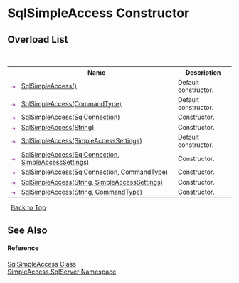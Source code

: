 # SqlSimpleAccess Constructor 
 


## Overload List
&nbsp;<table><tr><th></th><th>Name</th><th>Description</th></tr><tr><td>![Public method](media/pubmethod.gif "Public method")</td><td><a href="M_SimpleAccess_SqlServer_SqlSimpleAccess__ctor">SqlSimpleAccess()</a></td><td>
Default constructor.</td></tr><tr><td>![Public method](media/pubmethod.gif "Public method")</td><td><a href="M_SimpleAccess_SqlServer_SqlSimpleAccess__ctor_2">SqlSimpleAccess(CommandType)</a></td><td>
Default constructor.</td></tr><tr><td>![Public method](media/pubmethod.gif "Public method")</td><td><a href="M_SimpleAccess_SqlServer_SqlSimpleAccess__ctor_3">SqlSimpleAccess(SqlConnection)</a></td><td>
Constructor.</td></tr><tr><td>![Public method](media/pubmethod.gif "Public method")</td><td><a href="M_SimpleAccess_SqlServer_SqlSimpleAccess__ctor_6">SqlSimpleAccess(String)</a></td><td>
Constructor.</td></tr><tr><td>![Public method](media/pubmethod.gif "Public method")</td><td><a href="M_SimpleAccess_SqlServer_SqlSimpleAccess__ctor_1">SqlSimpleAccess(SimpleAccessSettings)</a></td><td>
Default constructor.</td></tr><tr><td>![Public method](media/pubmethod.gif "Public method")</td><td><a href="M_SimpleAccess_SqlServer_SqlSimpleAccess__ctor_4">SqlSimpleAccess(SqlConnection, SimpleAccessSettings)</a></td><td>
Constructor.</td></tr><tr><td>![Public method](media/pubmethod.gif "Public method")</td><td><a href="M_SimpleAccess_SqlServer_SqlSimpleAccess__ctor_5">SqlSimpleAccess(SqlConnection, CommandType)</a></td><td>
Constructor.</td></tr><tr><td>![Public method](media/pubmethod.gif "Public method")</td><td><a href="M_SimpleAccess_SqlServer_SqlSimpleAccess__ctor_7">SqlSimpleAccess(String, SimpleAccessSettings)</a></td><td>
Constructor.</td></tr><tr><td>![Public method](media/pubmethod.gif "Public method")</td><td><a href="M_SimpleAccess_SqlServer_SqlSimpleAccess__ctor_8">SqlSimpleAccess(String, CommandType)</a></td><td>
Constructor.</td></tr></table>&nbsp;
<a href="#sqlsimpleaccess-constructor">Back to Top</a>

## See Also


#### Reference
<a href="T_SimpleAccess_SqlServer_SqlSimpleAccess">SqlSimpleAccess Class</a><br /><a href="N_SimpleAccess_SqlServer">SimpleAccess.SqlServer Namespace</a><br />